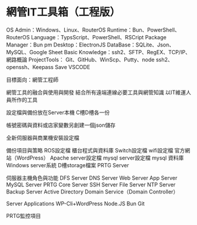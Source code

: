 # 網管IT工具箱（工程版）

OS Admin：Windows、Linux、RouterOS
Runtime：Bun、PowerShell、RouterOS
Language：TypsScript、PowerShell、RSCript
Package Manager：Bun pm
Desktop：ElectronJS
DataBase：SQLite、Json、MySQL、Google Sheet
Basic Knowledge：ssh2、SFTP、RegEX、TCP/IP、網路概論
ProjectTools：
Git、GitHub、WinScp、Putty、node ssh2、openssh、Keepass Save
VSCODE

目標面向：網管工程師

網管工具的融合與使用與開發
結合所有遠端連線必要工具與網管知識
以IT維運人員所作的工具

設定檔與備份放在Server本機
C槽D槽各一份

帳號密碼與資料或店家變數另創建一個json儲存

全新伺服器與商業機安裝設定檔

備份項目與策略
ROS設定檔
櫃台程式與資料庫
Switch設定檔
wifi設定檔
官方網站（WordPress）
Apache server設定檔
mysql server設定檔
mysql 資料庫
Windows server系統
D槽storage檔案
PRTG Server

伺服器主機角色與功能
DFS Server
DNS Server
Web Server
App Server
MySQL Server
PRTG Core Server
SSH Server
File Server
NTP Server
Backup Server
Active Directory Domain Service（Domain Controller）

Server Applications
WP-Cli+WordPress
Node.JS
Bun
Git

PRTG監控項目
